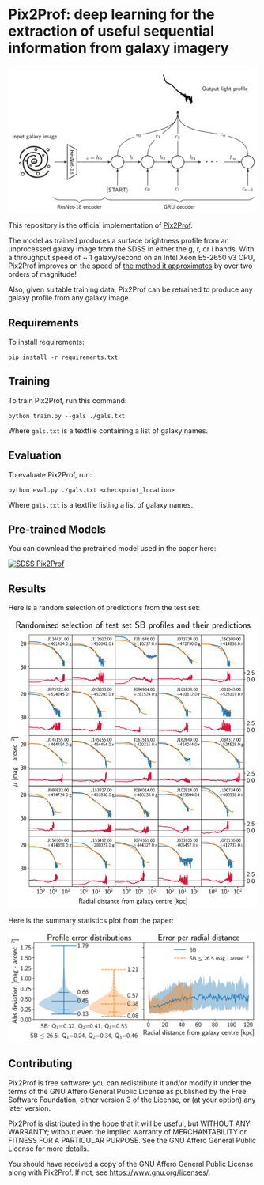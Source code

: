# Pix2Prof: deep learning for the extraction of useful sequential information from galaxy imagery

<img src="docs/p2p_new.png" width=600>

This repository is the official implementation of
[Pix2Prof](https://arxiv.org/abs/2010.00622).

The model as trained produces a surface brightness profile from an unprocessed
galaxy image from the SDSS in either the g, r, or i bands. With a throughput
speed of ~ 1 galaxy/second on an Intel Xeon E5-2650 v3 CPU, Pix2Prof improves
on the speed of [the method it approximates](https://doi.org/10.1086/192281) by
over two orders of magnitude! 

Also, given suitable training data, Pix2Prof can be retrained to produce any galaxy
profile from any galaxy image.

## Requirements

To install requirements:

```setup
pip install -r requirements.txt
```

## Training

To train Pix2Prof, run this command:

```train
python train.py --gals ./gals.txt
```

Where ``gals.txt`` is a textfile containing a list of galaxy names.

## Evaluation

To evaluate Pix2Prof, run:

```eval
python eval.py ./gals.txt <checkpoint_location>
```

Where ``gals.txt`` is a textfile listing a list of galaxy names.

## Pre-trained Models

You can download the pretrained model used in the paper here:

[![SDSS Pix2Prof](https://zenodo.org/badge/DOI/10.5281/zenodo.4072941.svg)](https://doi.org/10.5281/zenodo.4072941)

## Results

Here is a random selection of predictions from the test set:

<img src="docs/sbs.png" width=600>

Here is the summary statistics plot from the paper:

<img src="docs/errors_mag_arcsec.png" width=600>

## Contributing

Pix2Prof is free software: you can redistribute it and/or modify it under the
terms of the GNU Affero General Public License as published by the Free
Software Foundation, either version 3 of the License, or (at your option) any
later version.

Pix2Prof is distributed in the hope that it will be useful, but WITHOUT ANY
WARRANTY; without even the implied warranty of MERCHANTABILITY or FITNESS FOR A
PARTICULAR PURPOSE.  See the GNU Affero General Public License for more
details.

You should have received a copy of the GNU Affero General Public License along
with Pix2Prof.  If not, see <https://www.gnu.org/licenses/>.

